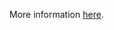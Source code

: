 More information [here](https://docs.bridgecrew.io/docs/ensure-iam-policies-do-not-allow-write-access-without-constraint).
